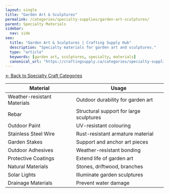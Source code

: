 ```yaml
---
layout: single
title: "Garden Art & Sculptures"
permalink: /categories/specialty-supplies/garden-art-sculptures/
parent: Specialty Materials
sidebar:
  nav: side
seo:
  title: "Garden Art & Sculptures | Crafting Supply Hub"
  description: "Specialty materials for garden art and sculptures."
  type: "article"
  keywords: [garden art, sculptures, specialty, materials]
  canonical_url: "https://craftingsupply.ca/categories/specialty-supplies/garden-art-sculptures/"
---
```

[← Back to Specialty Craft Categories](/categories/specialty-supplies/)

| Material | Usage |
|----------|-------|
| Weather-resistant Materials | Outdoor durability for garden art |
| Rebar | Structural support for large sculptures |
| Outdoor Paint | UV-resistant colouring |
| Stainless Steel Wire | Rust-resistant armature material |
| Garden Stakes | Support and anchor art pieces |
| Outdoor Adhesives | Weather-resistant bonding |
| Protective Coatings | Extend life of garden art |
| Natural Materials | Stones, driftwood, branches |
| Solar Lights | Illuminate garden sculptures |
| Drainage Materials | Prevent water damage |

